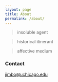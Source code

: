 ```yaml
---
layout: page
title: About
permalink: /about/
---
```


> insoluble agent

> historical itinerant

> affective medium

### Contact

[jimbo@uchicago.edu](mailto:jimbo@uchicago.edu)
